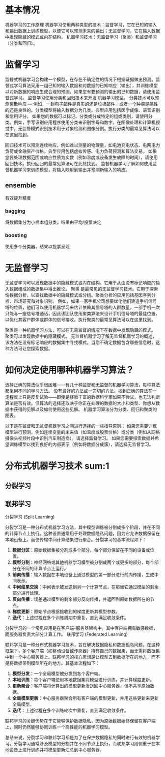 # 基本情况

机器学习的工作原理
机器学习使用两种类型的技术：监督学习，它在已知的输入和输出数据上训练模型，以便它可以预测未来的输出；无监督学习，它在输入数据中发现隐藏的模式或内在结构。
机器学习技术：无监督学习（聚类）和监督学习（分类和回归）。

# 监督学习

监督式机器学习会构建一个模型，在存在不确定性的情况下根据证据做出预测。监督式学习算法采用一组已知的输入数据和对数据的已知响应（输出），并训练模型以对新数据的响应生成合理的预测。如果您有要预测的输出的已知数据，请使用监督式学习。
监督学习使用分类和回归技术来开发 机器学习模型。
分类技术可以预测离散响应 — 例如，一封电子邮件是真实的还是垃圾邮件，或者一个肿瘤是癌性的还是良性的。分类模型将输入数据分为几类。典型应用包括医学成像、语音识别和信用评分。
如果您的数据可以标记、分类或分成特定的组或类别，请使用分类。例如，手写识别应用程序使用分类来识别字母和数字。在图像处理和计算机视觉中，无监督模式识别技术用于对象检测和图像分割。执行分类的最常见算法可以在这里找到。

回归技术可以预测连续响应，例如难以测量的物理量，如电池充电状态、电网电力负荷或金融资产价格。典型应用包括虚拟传感、电力负荷预测和算法交易。
如果您要处理数据范围或响应性质为实数（例如温度或设备发生故障的时间），请使用回归技术。执行回归的最常见算法可在此处找到。
监督机器学习了解如何使用监督机器学习来训练模型，将输入映射到输出并预测新输入的响应。

## ensemble
有效提升精度
### bagging
将数据集分为小样本组分类，结果由平均/投票决定
### boosting
使用多个分类器，结果以投票呈现
# 无监督学习

无监督学习可以发现数据中的隐藏模式或内在结构。它用于从由没有标记响应的输入数据组成的数据集中得出推论。
聚类 是最常见的无监督学习技术。它用于探索性数据分析，以查找数据中的隐藏模式或分组。聚类分析的应用包括基因序列分析、市场研究和对象识别。
例如，如果一家手机公司想要优化他们建造手机信号塔的位置，他们可以使用机器学习来估计依赖其信号塔的人群数量。一部手机一次只能与一座信号塔通话，因此该团队使用聚类算法来设计手机信号塔的最佳位置，以优化其客户群体或群体的信号接收。执行聚类的最常见算法可以在这里找到。

聚类是一种机器学习方法，可以在无需监督的情况下在数据中发现隐藏的模式。
聚类可以发现数据中的隐藏模式。
无监督机器学习了解无监督机器学习的概述，该方法在没有标记响应的数据集中寻找模式。当您不确定数据包含哪些信息时，这种方法可让您探索数据。

# 如何决定使用哪种机器学习算法？

选择正确的算法似乎很困难——有几十种监督和无监督的机器学习算法，每种算法都采用不同的学习方法。
没有最好的方法或一刀切的方法。找到正确的算法在一定程度上只是反复试验——即使是经验丰富的数据科学家如果不尝试，也无法判断算法是否有效。但算法的选择还取决于你正在处理的数据的大小和类型、你想从数据中获得的见解以及如何使用这些见解。
机器学习算法分为分类、回归和聚类的图表。

以下是在监督和无监督机器学习之间进行选择的一些指导原则：
如果您需要训练模型进行预测，例如连续变量的未来值（如温度或股票价格）或分类（例如从网络摄像头视频片段中识别汽车制造商），请选择监督学习。
如果您需要探索数据并希望训练模型以找到良好的内部表示（例如将数据分成簇），请选择无监督学习。


# 分布式机器学习技术 sum:1
## 分裂学习
## 联邦学习
分裂学习 (Split Learning)

分裂学习是一种分布式机器学习方法，其中模型训练被分割成多个阶段，并在不同的计算节点上执行。这种设置通常用于处理数据隐私问题，因为它允许数据保留在本地设备上，而仅传输中间计算结果进行聚合。分裂学习的基本流程如下：

1. **数据分区**：原始数据集被分割成多个部分，每个部分保留在不同的设备或位置。
2. **模型分割**：神经网络或其他机器学习模型被分割成两个或更多的部分，每个部分在不同的计算节点上运行。
3. **前向传播**：输入数据在本地设备上通过模型的第一部分进行前向传播，生成中间表示。
4. **中间结果交换**：中间表示被发送到另一个计算节点，在那里它通过模型的剩余部分进行处理。
5. **反向传播**：误差通过模型的剩余部分反向传播，并返回到原始数据所在的节点。
6. **梯度更新**：原始节点根据接收到的梯度更新其模型参数。
7. **迭代**：上述过程在多个训练周期中重复，直到满足收敛条件。

分裂学习的一个常见应用是在客户端-服务器架构中，其中客户端拥有敏感数据，而服务器负责大部分计算工作。
联邦学习 (Federated Learning)

联邦学习是一种分布式机器学习技术，旨在解决数据隐私和数据孤岛问题。在这种框架下，多个客户端（如移动设备或传感器）持有自己的数据集，而无需将数据集中到一个中心服务器上。联邦学习的核心思想是让模型去到数据所在的地方，而不是将数据带到模型所在的地方。其基本流程如下：

1. **模型分发**：一个全局模型被分发到各个客户端。
2. **本地训练**：每个客户端使用本地数据集对模型进行训练，并计算梯度更新。
3. **更新聚合**：客户端将计算出的模型更新发送回中心服务器，但不共享原始数据。
4. **全局模型更新**：中心服务器聚合所有客户端的模型更新，并用这些更新来更新全局模型。
5. **迭代**：上述过程在多个训练轮次中重复，直到满足收敛条件。

联邦学习的关键优势在于它能够保护数据隐私，因为原始数据始终保留在客户端上，同时仍然能够协同训练一个高性能的机器学习模型。

总结来说，分裂学习和联邦学习都是为了在保护数据隐私的同时进行有效的机器学习。分裂学习通常涉及模型的分割并在不同节点上执行，而联邦学习则侧重于在本地设备上进行训练并将模型更新汇总到中心服务器。